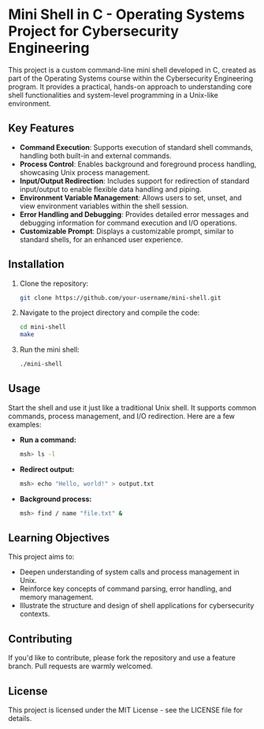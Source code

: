 # Mini Shell in C - Operating Systems Project for Cybersecurity Engineering

This project is a custom command-line mini shell developed in C, created as part of the Operating Systems course within the Cybersecurity Engineering program. It provides a practical, hands-on approach to understanding core shell functionalities and system-level programming in a Unix-like environment.

## Key Features

- **Command Execution**: Supports execution of standard shell commands, handling both built-in and external commands.
- **Process Control**: Enables background and foreground process handling, showcasing Unix process management.
- **Input/Output Redirection**: Includes support for redirection of standard input/output to enable flexible data handling and piping.
- **Environment Variable Management**: Allows users to set, unset, and view environment variables within the shell session.
- **Error Handling and Debugging**: Provides detailed error messages and debugging information for command execution and I/O operations.
- **Customizable Prompt**: Displays a customizable prompt, similar to standard shells, for an enhanced user experience.

## Installation
1. Clone the repository:
   ```bash
   git clone https://github.com/your-username/mini-shell.git
   ```
2. Navigate to the project directory and compile the code:
   ```bash
   cd mini-shell
   make
   ```
3. Run the mini shell:
   ```bash
   ./mini-shell
   ```
## Usage
Start the shell and use it just like a traditional Unix shell. It supports common commands, process management, and I/O redirection. Here are a few examples:
- **Run a command:**
  ```bash
  msh> ls -l
  ```
- **Redirect output:**
  ```bash
  msh> echo "Hello, world!" > output.txt
  ```
- **Background process:**
  ```bash
  msh> find / name "file.txt" &
  ```
## Learning Objectives
This project aims to:

- Deepen understanding of system calls and process management in Unix.
- Reinforce key concepts of command parsing, error handling, and memory management.
- Illustrate the structure and design of shell applications for cybersecurity contexts.
## Contributing
If you'd like to contribute, please fork the repository and use a feature branch. Pull requests are warmly welcomed.

## License
This project is licensed under the MIT License - see the LICENSE file for details. 

